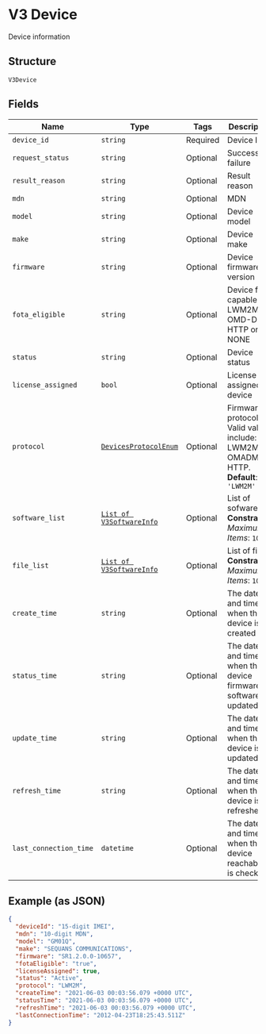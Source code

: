 
# V3 Device

Device information

## Structure

`V3Device`

## Fields

| Name | Type | Tags | Description |
|  --- | --- | --- | --- |
| `device_id` | `string` | Required | Device IMEI |
| `request_status` | `string` | Optional | Success or failure |
| `result_reason` | `string` | Optional | Result reason |
| `mdn` | `string` | Optional | MDN |
| `model` | `string` | Optional | Device model |
| `make` | `string` | Optional | Device make |
| `firmware` | `string` | Optional | Device firmware version |
| `fota_eligible` | `string` | Optional | Device fota capable LWM2M, OMD-DM, HTTP or NONE |
| `status` | `string` | Optional | Device status |
| `license_assigned` | `bool` | Optional | License assigned device |
| `protocol` | [`DevicesProtocolEnum`](../../doc/models/devices-protocol-enum.md) | Optional | Firmware protocol. Valid values include: LWM2M, OMADM, HTTP.<br>**Default**: `'LWM2M'` |
| `software_list` | [`List of V3SoftwareInfo`](../../doc/models/v3-software-info.md) | Optional | List of sofware<br>**Constraints**: *Maximum Items*: `1000` |
| `file_list` | [`List of V3SoftwareInfo`](../../doc/models/v3-software-info.md) | Optional | List of files<br>**Constraints**: *Maximum Items*: `1000` |
| `create_time` | `string` | Optional | The date and time of when the device is created |
| `status_time` | `string` | Optional | The date and time of when the device firmware or software is updated |
| `update_time` | `string` | Optional | The date and time of when the device is updated |
| `refresh_time` | `string` | Optional | The date and time of when the device is refreshed |
| `last_connection_time` | `datetime` | Optional | The date and time of when the device reachability is checked |

## Example (as JSON)

```json
{
  "deviceId": "15-digit IMEI",
  "mdn": "10-digit MDN",
  "model": "GM01Q",
  "make": "SEQUANS COMMUNICATIONS",
  "firmware": "SR1.2.0.0-10657",
  "fotaEligible": "true",
  "licenseAssigned": true,
  "status": "Active",
  "protocol": "LWM2M",
  "createTime": "2021-06-03 00:03:56.079 +0000 UTC",
  "statusTime": "2021-06-03 00:03:56.079 +0000 UTC",
  "refreshTime": "2021-06-03 00:03:56.079 +0000 UTC",
  "lastConnectionTime": "2012-04-23T18:25:43.511Z"
}
```

